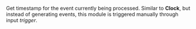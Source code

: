 
[comment]: # (Time & DateCanvasModule)
Get timestamp for the event currently being processed. Similar to **Clock**, but instead of generating events, this module is triggered manually through input *trigger*.
